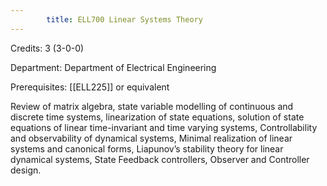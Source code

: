 ```yaml
---
        title: ELL700 Linear Systems Theory
---
```

Credits: 3 (3-0-0)

Department: Department of Electrical Engineering

Prerequisites: [[ELL225]] or equivalent

Review of matrix algebra, state variable modelling of continuous and discrete time systems, linearization of state equations, solution of state equations of linear time-invariant and time varying systems, Controllability and observability of dynamical systems, Minimal realization of linear systems and canonical forms, Liapunov’s stability theory for linear dynamical systems, State Feedback controllers, Observer and Controller design.